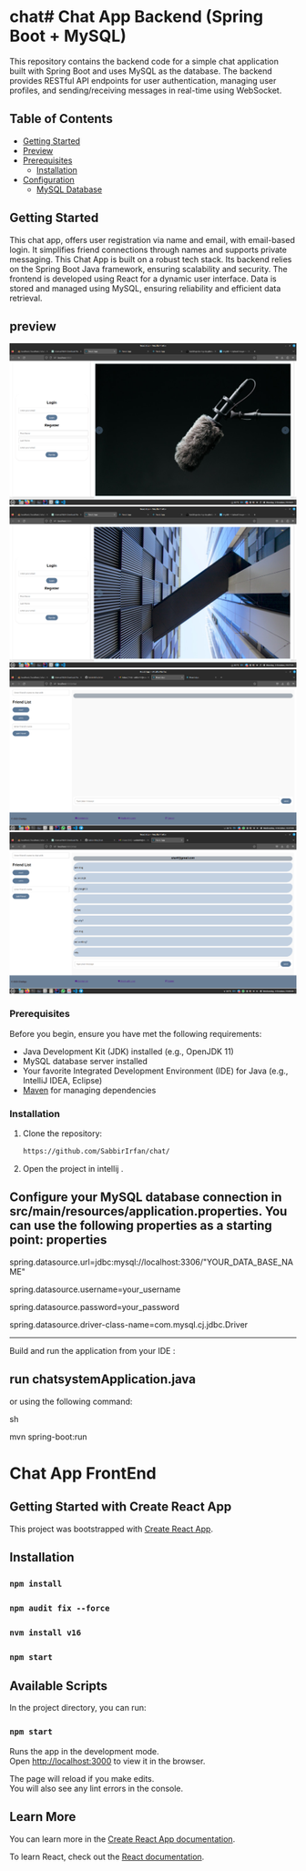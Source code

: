 # chat# Chat App Backend (Spring Boot + MySQL)

This repository contains the backend code for a simple chat application built with Spring Boot and uses MySQL as the database. The backend provides RESTful API endpoints for user authentication, managing user profiles, and sending/receiving messages in real-time using WebSocket.

## Table of Contents

- [Getting Started](#getting-started)
 - [Preview](#preview)
- [Prerequisites](#prerequisites)
  - [Installation](#installation)
- [Configuration](#configuration)
    - [MySQL Database](#mysql-database)



## Getting Started
This chat app,  offers user registration via name and email, with email-based login.
It simplifies friend connections through names and supports private messaging.
This Chat App is built on a robust tech stack. Its backend relies on the Spring Boot Java framework, 
ensuring scalability and security. The frontend is developed using React for a dynamic user interface. 
Data is stored and managed using MySQL, ensuring reliability and efficient data retrieval.
## preview
![Log in page used  a slider and a registration form](images/login-1.png)
![Log in page used  a slider and a registration form](images/login-2.png)
![Log in page used  a slider and a registration form](images/chat_1.png)
![Log in page used  a slider and a registration form](images/chat_2.png)


### Prerequisites

Before you begin, ensure you have met the following requirements:

- Java Development Kit (JDK) installed (e.g., OpenJDK 11)
- MySQL database server installed
- Your favorite Integrated Development Environment (IDE) for Java (e.g., IntelliJ IDEA, Eclipse)
- [Maven](https://maven.apache.org/) for managing dependencies

### Installation

1. Clone the repository:

   ```sh
   https://github.com/SabbirIrfan/chat/
2. Open the project in intellij .

Configure your MySQL database connection in src/main/resources/application.properties. You can use the following properties as a starting point:
properties
-------------------------------------------------------------------------------------------------------------
spring.datasource.url=jdbc:mysql://localhost:3306/"YOUR_DATA_BASE_NAME"

spring.datasource.username=your_username  

spring.datasource.password=your_password  

spring.datasource.driver-class-name=com.mysql.cj.jdbc.Driver 

-------------------------------------------------------------------------------------------------------------


Build and run the application from your IDE :


## run chatsystemApplication.java


or using the following command:

sh

mvn spring-boot:run


# Chat App FrontEnd  

## Getting Started with Create React App

This project was bootstrapped with [Create React App](https://github.com/facebook/create-react-app).

## Installation
### `npm install`
### `npm audit fix --force`
### `nvm install v16`
### `npm start`

## Available Scripts

In the project directory, you can run:

### `npm start`

Runs the app in the development mode.\
Open [http://localhost:3000](http://localhost:3000) to view it in the browser.

The page will reload if you make edits.\
You will also see any lint errors in the console.



## Learn More

You can learn more in the [Create React App documentation](https://facebook.github.io/create-react-app/docs/getting-started).

To learn React, check out the [React documentation](https://reactjs.org/).


